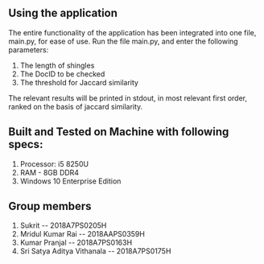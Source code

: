 ## Using the application

The entire functionality of the application has been integrated into one file, main.py, for ease of use.
Run the file main.py, and enter the following parameters:

1. The length of shingles
2. The DocID to be checked
3. The threshold for Jaccard similarity

The relevant results will be printed in stdout, in most relevant first order, ranked on the basis of jaccard similarity.

## Built and Tested on Machine with following specs:

1. Processor: i5 8250U
2. RAM - 8GB DDR4
3. Windows 10 Enterprise Edition

## Group members

1. Sukrit -- 2018A7PS0205H
2. Mridul Kumar Rai -- 2018AAPS0359H
3. Kumar Pranjal -- 2018A7PS0163H
4. Sri Satya Aditya Vithanala -- 2018A7PS0175H
